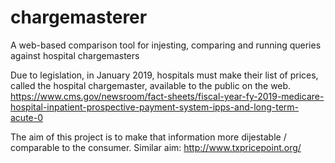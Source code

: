 # chargemasterer
A web-based comparison tool for injesting, comparing and running queries against hospital chargemasters

Due to legislation, in January 2019, hospitals must make their list of prices, called the hospital chargemaster, available to the public on the web. https://www.cms.gov/newsroom/fact-sheets/fiscal-year-fy-2019-medicare-hospital-inpatient-prospective-payment-system-ipps-and-long-term-acute-0

The aim of this project is to make that information more dijestable / comparable to the consumer. Similar aim: http://www.txpricepoint.org/
